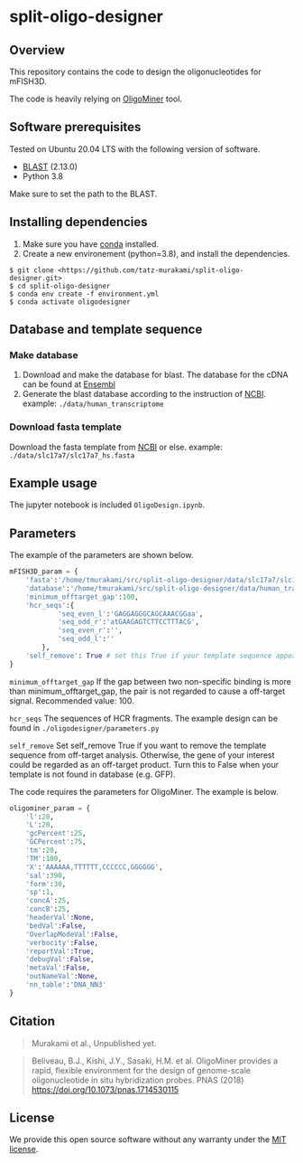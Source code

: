 # split-oligo-designer

## Overview

This repository contains the code to design the oligonucleotides for mFISH3D.

The code is heavily relying on [OligoMiner](http://dx.doi.org/10.1073/pnas.1714530115) tool. 



## Software prerequisites
Tested on Ubuntu 20.04 LTS with the following version of software.

- [BLAST](https://ftp.ncbi.nlm.nih.gov/blast/executables/blast+/LATEST/) (2.13.0)
- Python 3.8

Make sure to set the path to the BLAST.

## Installing dependencies

1. Make sure you have [conda](https://docs.conda.io/en/latest/miniconda.html) installed.
2. Create a new environement (python=3.8), and install the dependencies.

```
$ git clone <https://github.com/tatz-murakami/split-oligo-designer.git>
$ cd split-oligo-designer
$ conda env create -f environment.yml
$ conda activate oligodesigner
```

## Database and template sequence

### Make database
1. Download and make the database for blast. The database for the cDNA  can be found at [Ensembl](http://www.ensembl.org/info/data/ftp/index.html.)
2. Generate the blast database according to the instruction of [NCBI](https://www.ncbi.nlm.nih.gov/books/NBK569841/). 
	example: `./data/human_transcriptome`
	
### Download fasta template
Download the fasta template from [NCBI](https://www.ncbi.nlm.nih.gov/) or else.
	example: `./data/slc17a7/slc17a7_hs.fasta`

## Example usage
The jupyter notebook is included `OligoDesign.ipynb`.

## Parameters
The example of the parameters are shown below.
```python
mFISH3D_param = {
    'fasta':'/home/tmurakami/src/split-oligo-designer/data/slc17a7/slc17a7_hs.fasta',
    'database':'/home/tmurakami/src/split-oligo-designer/data/human_transcriptome/human_transcriptome_db',
    'minimum_offtarget_gap':100,
    'hcr_seqs':{
            'seq_even_l':'GAGGAGGGCAGCAAACGGaa',
            'seq_odd_r':'atGAAGAGTCTTCCTTTACG',
            'seq_even_r':'',
            'seq_odd_l':''
        },
    'self_remove': True # set this True if your template sequence appears in database.
}
```

`minimum_offtarget_gap`
If the gap between two non-specific binding is more than minimum_offtarget_gap, the pair is not regarded to cause a off-target signal. Recommended value: 100.

`hcr_seqs`
The sequences of HCR fragments. The example design can be found in `./oligodesigner/parameters.py`

`self_remove` 
Set self_remove True if you want to remove the template sequence from
off-target analysis. Otherwise, the gene of your interest could be regarded as an off-target product.
Turn this to False when your template is not found in database (e.g. GFP).



The code requires the parameters for OligoMiner. The example is below.
```python
oligominer_param = {
    'l':20,
    'L':20,
    'gcPercent':25,
    'GCPercent':75,
    'tm':20,
    'TM':100,
    'X':'AAAAAA,TTTTTT,CCCCCC,GGGGGG',
    'sal':390,
    'form':30,
    'sp':1,
    'concA':25,
    'concB':25,
    'headerVal':None,
    'bedVal':False,
    'OverlapModeVal':False,
    'verbocity':False,
    'reportVal':True,
    'debugVal':False,
    'metaVal':False,
    'outNameVal':None,
    'nn_table':'DNA_NN3'
}
```


## Citation

> Murakami et al., Unpublished yet.

> Beliveau, B.J., Kishi, J.Y., Sasaki, H.M. et al. OligoMiner provides a rapid, flexible environment for the design of genome-scale oligonucleotide in situ hybridization probes. PNAS (2018) https://doi.org/10.1073/pnas.1714530115
	


## License

We provide this open source software without any warranty under the [MIT license](https://opensource.org/licenses/MIT).
